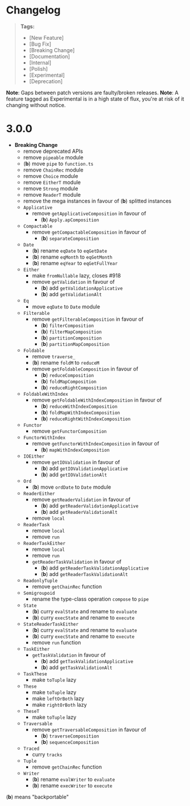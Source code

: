 # Changelog

> **Tags:**
>
> - [New Feature]
> - [Bug Fix]
> - [Breaking Change]
> - [Documentation]
> - [Internal]
> - [Polish]
> - [Experimental]
> - [Deprecation]

**Note**: Gaps between patch versions are faulty/broken releases. **Note**: A feature tagged as Experimental is in a
high state of flux, you're at risk of it changing without notice.

# 3.0.0

- **Breaking Change**
  - remove deprecated APIs
  - remove `pipeable` module
  - (**b**) move `pipe` to `function.ts`
  - remove `ChainRec` module
  - remove `Choice` module
  - remove `EitherT` module
  - remove `Strong` module
  - remove `ReaderT` module
  - remove the mega instances in favour of (**b**) splitted instances
  - `Applicative`
    - remove `getApplicativeComposition` in favour of
      - (**b**) `Apply.apComposition`
  - `Compactable`
    - remove `getCompactableComposition` in favour of
      - (**b**) `separateComposition`
  - `Date`
    - (**b**) rename `eqDate` to `eqGetDate`
    - (**b**) rename `eqMonth` to `eqGetMonth`
    - (**b**) rename `eqYear` to `eqGetFullYear`
  - `Either`
    - make `fromNullable` lazy, closes #918
    - remove `getValidation` in favour of
      - (**b**) add `getValidationApplicative`
      - (**b**) add `getValidationAlt`
  - `Eq`
    - move `eqDate` to `Date` module
  - `Filterable`
    - remove `getFilterableComposition` in favour of
      - (**b**) `filterComposition`
      - (**b**) `filterMapComposition`
      - (**b**) `partitionComposition`
      - (**b**) `partitionMapComposition`
  - `Foldable`
    - remove `traverse_`
    - (**b**) rename `foldM` to `reduceM`
    - remove `getFoldableComposition` in favour of
      - (**b**) `reduceComposition`
      - (**b**) `foldMapComposition`
      - (**b**) `reduceRightComposition`
  - `FoldableWithIndex`
    - remove `getFoldableWithIndexComposition` in favour of
      - (**b**) `reduceWithIndexComposition`
      - (**b**) `foldMapWithIndexComposition`
      - (**b**) `reduceRightWithIndexComposition`
  - `Functor`
    - remove `getFunctorComposition`
  - `FunctorWithIndex`
    - remove `getFunctorWithIndexComposition` in favour of
      - (**b**) `mapWithIndexComposition`
  - `IOEither`
    - remove `getIOValidation` in favour of
      - (**b**) add `getIOValidationApplicative`
      - (**b**) add `getIOValidationAlt`
  - `Ord`
    - (**b**) move `ordDate` to `Date` module
  - `ReaderEither`
    - remove `getReaderValidation` in favour of
      - (**b**) add `getReaderValidationApplicative`
      - (**b**) add `getReaderValidationAlt`
    - remove `local`
  - `ReaderTask`
    - remove `local`
    - remove `run`
  - `ReaderTaskEither`
    - remove `local`
    - remove `run`
    - `getReaderTaskValidation` in favour of
      - (**b**) add `getReaderTaskValidationApplicative`
      - (**b**) add `getReaderTaskValidationAlt`
  - `ReadonlyTuple`
    - remove `getChainRec` function
  - `Semigroupoid`
    - rename the type-class operation `compose` to `pipe`
  - `State`
    - (**b**) curry `evalState` and rename to `evaluate`
    - (**b**) curry `execState` and rename to `execute`
  - `StateReaderTaskEither`
    - (**b**) curry `evalState` and rename to `evaluate`
    - (**b**) curry `execState` and rename to `execute`
    - remove `run` function
  - `TaskEither`
    - `getTaskValidation` in favour of
      - (**b**) add `getTaskValidationApplicative`
      - (**b**) add `getTaskValidationAlt`
  - `TaskThese`
    - make `toTuple` lazy
  - `These`
    - make `toTuple` lazy
    - make `leftOrBoth` lazy
    - make `rightOrBoth` lazy
  - `TheseT`
    - make `toTuple` lazy
  - `Traversable`
    - remove `getTraversableComposition` in favour of
      - (**b**) `traverseComposition`
      - (**b**) `sequenceComposition`
  - `Traced`
    - curry `tracks`
  - `Tuple`
    - remove `getChainRec` function
  - `Writer`
    - (**b**) rename `evalWriter` to `evaluate`
    - (**b**) rename `execWriter` to `execute`

(**b**) means "backportable"

